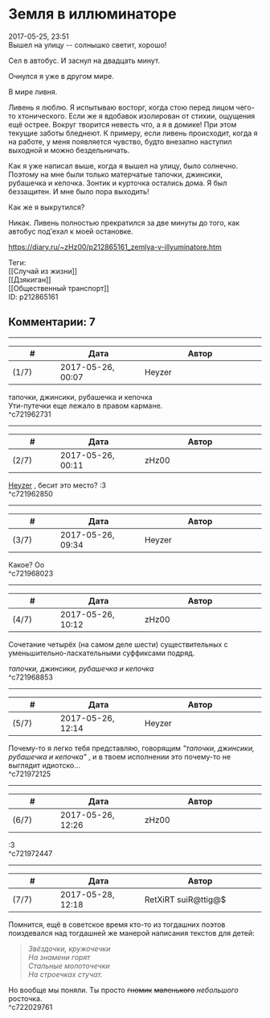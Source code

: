 Земля в иллюминаторе
====================

  
2017-05-25, 23:51  
 Вышел на улицу -- солнышко светит, хорошо!   
   
 Сел в автобус. И заснул на двадцать минут.   
   
 Очнулся я уже в другом мире.   
   
 В мире ливня.   
   
 Ливень я люблю. Я испытываю восторг, когда стою перед лицом чего-то хтонического. Если же я вдобавок изолирован от стихии, ощущения ещё острее. Вокруг творится невесть что, а я в домике! При этом текущие заботы бледнеют. К примеру, если ливень происходит, когда я на работе, у меня появляется чувство, будто внезапно наступил выходной и можно бездельничать.   
   
 Как я уже написал выше, когда я вышел на улицу, было солнечно. Поэтому на мне были только матерчатые тапочки, джинсики, рубашечка и кепочка. Зонтик и курточка остались дома. Я был беззащитен. И мне было пора выходить!   
   
 Как же я выкрутился?   
   
 Никак. Ливень полностью прекратился за две минуты до того, как автобус под'ехал к моей остановке.   
  
<https://diary.ru/~zHz00/p212865161_zemlya-v-illyuminatore.htm>  
  
Теги:  
[[Случай из жизни]]  
[[Дзякиган]]  
[[Общественный транспорт]]  
ID: p212865161  


Комментарии: 7
--------------

  


---



|         #         |              Дата              |                     Автор                     |           ID           |
| --- | --- | --- | --- |
| (1/7) | 2017-05-26, 00:07 | Heyzer | c721962731 |

  
  тапочки, джинсики, рубашечка и кепочка    
 Ути-путечки еще лежало в правом кармане.   
 ^c721962731

---



|         #         |              Дата              |                     Автор                     |           ID           |
| --- | --- | --- | --- |
| (2/7) | 2017-05-26, 00:11 | zHz00 | c721962850 |

  
  [Heyzer](http://heyzero.diary.ru "Orca")  , бесит это место? :3   
 ^c721962850

---



|         #         |              Дата              |                     Автор                     |           ID           |
| --- | --- | --- | --- |
| (3/7) | 2017-05-26, 09:34 | Heyzer | c721968023 |

  
 Какое? Оо   
 ^c721968023

---



|         #         |              Дата              |                     Автор                     |           ID           |
| --- | --- | --- | --- |
| (4/7) | 2017-05-26, 10:12 | zHz00 | c721968853 |

  
 Сочетание четырёх (на самом деле шести) существительных с уменьшительно-ласкательными суффиксами подряд.   
   
  *тапочки, джинсики, рубашечка и кепочка*    
 ^c721968853

---



|         #         |              Дата              |                     Автор                     |           ID           |
| --- | --- | --- | --- |
| (5/7) | 2017-05-26, 12:14 | Heyzer | c721972125 |

  
 Почему-то я легко тебя представляю, говорящим  *"тапочки, джинсики, рубашечка и кепочка"*  , и в твоем исполнении это почему-то не выглядит идиотско...   
 ^c721972125

---



|         #         |              Дата              |                     Автор                     |           ID           |
| --- | --- | --- | --- |
| (6/7) | 2017-05-26, 12:26 | zHz00 | c721972447 |

  
 :3   
 ^c721972447

---



|         #         |              Дата              |                     Автор                     |           ID           |
| --- | --- | --- | --- |
| (7/7) | 2017-05-28, 12:18 | RetXiRT suiR@ttig@$ | c722029761 |

  
  Помнится, ещё в советское время кто-то из тогдашних поэтов поиздевался над тогдашней же манерой написания текстов для детей:   
 
>   *3вёздочки, кружочечки   
>  На знамени горят   
>  Стальные молоточечки   
>  На строечках стучат.*  

 Но вообще мы поняли. Ты просто  ~~гномик~~   ~~маленького~~   *небольшого*  росточка.    
 ^c722029761